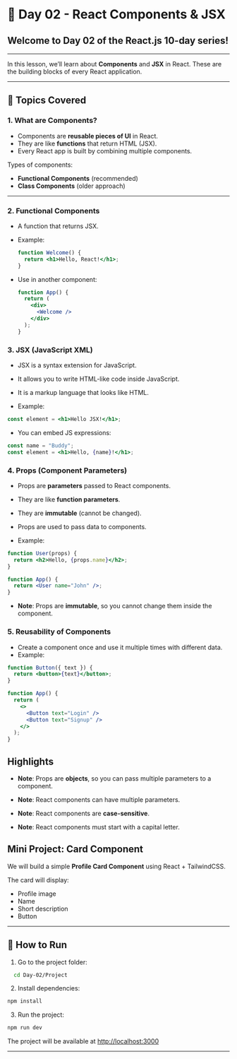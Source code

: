 # 📌 Day 02 - React Components & JSX

## Welcome to **Day 02** of the React.js 10-day series! 
---

In this lesson, we’ll learn about **Components** and **JSX** in React. These are the building blocks of every React application.

---

## 🔑 Topics Covered

### 1. What are Components?

- Components are **reusable pieces of UI** in React.
- They are like **functions** that return HTML (JSX).
- Every React app is built by combining multiple components.

Types of components:

- **Functional Components** (recommended)
- **Class Components** (older approach)

---

### 2. Functional Components

- A function that returns JSX.
- Example:

  ```jsx
  function Welcome() {
    return <h1>Hello, React!</h1>;
  }
  ```

- Use in another component:
  ```jsx
  function App() {
    return (
      <div>
        <Welcome />
      </div>
    );
  }
  ``` 

### 3. JSX (JavaScript XML)
- JSX is a syntax extension for JavaScript.
- It allows you to write HTML-like code inside JavaScript.
- It is a markup language that looks like HTML.

- Example:
```jsx
const element = <h1>Hello JSX!</h1>;
```
- You can embed JS expressions:
```jsx
const name = "Buddy";
const element = <h1>Hello, {name}!</h1>;

```
### 4. Props (Component Parameters)
- Props are **parameters** passed to React components.
- They are like **function parameters**.
- They are **immutable** (cannot be changed).
- Props are used to pass data to components.

- Example:
```jsx
function User(props) {
  return <h2>Hello, {props.name}</h2>;
}

function App() {
  return <User name="John" />;
}
```
- **Note**: Props are **immutable**, so you cannot change them inside the component.

### 5. Reusability of Components
- Create a component once and use it multiple times with different data.
- Example:
```jsx
function Button({ text }) {
  return <button>{text}</button>;
}

function App() {
  return (
    <>
      <Button text="Login" />
      <Button text="Signup" />
    </>
  );
}
```

## Highlights

- **Note**: Props are **objects**, so you can pass multiple parameters to a component.

- **Note**: React components can have multiple parameters.

- **Note**: React components are **case-sensitive**.

- **Note**: React components must start with a capital letter.


##  Mini Project: Card Component
We will build a simple **Profile Card Component** using React + TailwindCSS.

The card will display:
- Profile image
- Name
- Short description
- Button

---

## 🚀 How to Run
1. Go to the project folder:
 ```bash
   cd Day-02/Project
```

2. Install dependencies:

```bash
npm install
```

3. Run the project:

```bash
npm run dev
```

The project will be available at [http://localhost:3000](http://localhost:3000)

---
